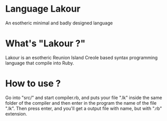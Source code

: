 # Language Lakour
An esotheric minimal and badly designed language

# What's "Lakour ?"
Lakour is an esotheric Reunion Island Creole based syntax programming language that compile into Ruby.

# How to use ?
Go into "src/" and start compiler.rb, and puts your file ".lk" inside the same folder of the compiler and then enter in the program the name of the file ".lk". Then press enter, and you'll get a output file with name, but with ".rb" extension.
